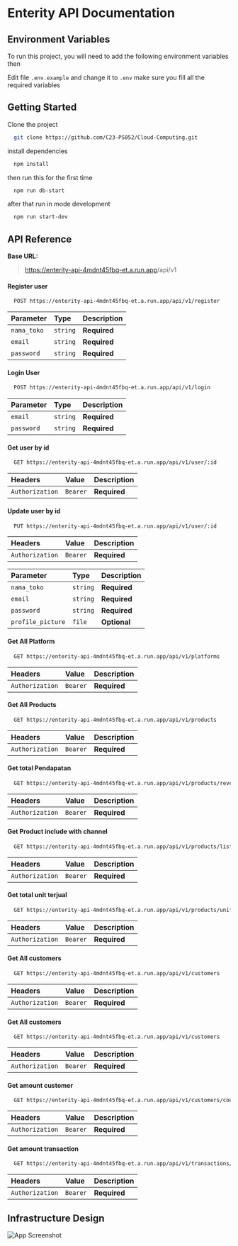 # Enterity API Documentation

## Environment Variables

To run this project, you will need to add the following environment variables then

Edit file `.env.example` and change it to `.env` make sure you fill all the required variables

## Getting Started

Clone the project

```bash
  git clone https://github.com/C23-PS052/Cloud-Computing.git
```

install dependencies

```bash
  npm install
```

then run this for the first time

```bash
  npm run db-start
```

after that run in mode development

```bash
  npm run start-dev
```

## API Reference

**Base URL:**

> <https://enterity-api-4mdnt45fbq-et.a.run.app>/api/v1

#### Register user

```bash
  POST https://enterity-api-4mdnt45fbq-et.a.run.app/api/v1/register
```

| Parameter   | Type     | Description  |
| :---------- | :------- | :----------- |
| `nama_toko` | `string` | **Required** |
| `email`     | `string` | **Required** |
| `password`  | `string` | **Required** |

#### Login User

```bash
  POST https://enterity-api-4mdnt45fbq-et.a.run.app/api/v1/login
```

| Parameter  | Type     | Description  |
| :--------- | :------- | :----------- |
| `email`    | `string` | **Required** |
| `password` | `string` | **Required** |

#### Get user by id

```bash
  GET https://enterity-api-4mdnt45fbq-et.a.run.app/api/v1/user/:id
```

| Headers         | Value    | Description  |
| :-------------- | :------- | :----------- |
| `Authorization` | `Bearer` | **Required** |

#### Update user by id

```bash
  PUT https://enterity-api-4mdnt45fbq-et.a.run.app/api/v1/user/:id
```

| Headers         | Value    | Description  |
| :-------------- | :------- | :----------- |
| `Authorization` | `Bearer` | **Required** |

| Parameter         | Type     | Description  |
| :---------------- | :------- | :----------- |
| `nama_toko`       | `string` | **Required** |
| `email`           | `string` | **Required** |
| `password`        | `string` | **Required** |
| `profile_picture` | `file`   | **Optional** |

#### Get All Platform

```bash
  GET https://enterity-api-4mdnt45fbq-et.a.run.app/api/v1/platforms
```

| Headers         | Value    | Description  |
| :-------------- | :------- | :----------- |
| `Authorization` | `Bearer` | **Required** |

#### Get All Products

```bash
  GET https://enterity-api-4mdnt45fbq-et.a.run.app/api/v1/products
```

| Headers         | Value    | Description  |
| :-------------- | :------- | :----------- |
| `Authorization` | `Bearer` | **Required** |

#### Get total Pendapatan

```bash
  GET https://enterity-api-4mdnt45fbq-et.a.run.app/api/v1/products/revenues
```

| Headers         | Value    | Description  |
| :-------------- | :------- | :----------- |
| `Authorization` | `Bearer` | **Required** |

#### Get Product include with channel

```bash
  GET https://enterity-api-4mdnt45fbq-et.a.run.app/api/v1/products/list
```

| Headers         | Value    | Description  |
| :-------------- | :------- | :----------- |
| `Authorization` | `Bearer` | **Required** |

#### Get total unit terjual

```bash
  GET https://enterity-api-4mdnt45fbq-et.a.run.app/api/v1/products/unitsold
```

| Headers         | Value    | Description  |
| :-------------- | :------- | :----------- |
| `Authorization` | `Bearer` | **Required** |

#### Get All customers

```bash
  GET https://enterity-api-4mdnt45fbq-et.a.run.app/api/v1/customers
```

| Headers         | Value    | Description  |
| :-------------- | :------- | :----------- |
| `Authorization` | `Bearer` | **Required** |

#### Get All customers

```bash
  GET https://enterity-api-4mdnt45fbq-et.a.run.app/api/v1/customers
```

| Headers         | Value    | Description  |
| :-------------- | :------- | :----------- |
| `Authorization` | `Bearer` | **Required** |

#### Get amount customer

```bash
  GET https://enterity-api-4mdnt45fbq-et.a.run.app/api/v1/customers/count
```

| Headers         | Value    | Description  |
| :-------------- | :------- | :----------- |
| `Authorization` | `Bearer` | **Required** |

#### Get amount transaction

```bash
  GET https://enterity-api-4mdnt45fbq-et.a.run.app/api/v1/transactions/count
```

| Headers         | Value    | Description  |
| :-------------- | :------- | :----------- |
| `Authorization` | `Bearer` | **Required** |

## Infrastructure Design

![App Screenshot](https://i.imgur.com/uA0X8NM.png)
